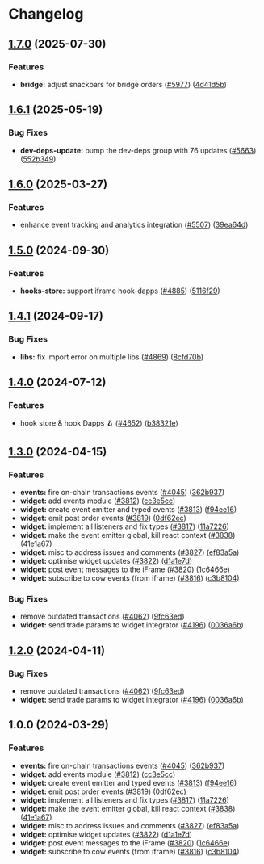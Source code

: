 # Changelog

## [1.7.0](https://github.com/cowprotocol/cowswap/compare/events-v1.6.1...events-v1.7.0) (2025-07-30)


### Features

* **bridge:** adjust snackbars for bridge orders ([#5977](https://github.com/cowprotocol/cowswap/issues/5977)) ([4d41d5b](https://github.com/cowprotocol/cowswap/commit/4d41d5baac8fd02481173e533110dc309adee8c3))

## [1.6.1](https://github.com/cowprotocol/cowswap/compare/events-v1.6.0...events-v1.6.1) (2025-05-19)


### Bug Fixes

* **dev-deps-update:** bump the dev-deps group with 76 updates ([#5663](https://github.com/cowprotocol/cowswap/issues/5663)) ([552b349](https://github.com/cowprotocol/cowswap/commit/552b349f53762a01ccf008e9a2083248424cbafa))

## [1.6.0](https://github.com/cowprotocol/cowswap/compare/events-v1.5.0...events-v1.6.0) (2025-03-27)


### Features

* enhance event tracking and analytics integration ([#5507](https://github.com/cowprotocol/cowswap/issues/5507)) ([39ea64d](https://github.com/cowprotocol/cowswap/commit/39ea64d7e7c7fe908327590b998bf6efc82c1b07))

## [1.5.0](https://github.com/cowprotocol/cowswap/compare/events-v1.4.1...events-v1.5.0) (2024-09-30)


### Features

* **hooks-store:** support iframe hook-dapps ([#4885](https://github.com/cowprotocol/cowswap/issues/4885)) ([5116f29](https://github.com/cowprotocol/cowswap/commit/5116f296a0e4866d0a51a806b7abe55e809d26e9))

## [1.4.1](https://github.com/cowprotocol/cowswap/compare/events-v1.4.0...events-v1.4.1) (2024-09-17)


### Bug Fixes

* **libs:** fix import error on multiple libs ([#4869](https://github.com/cowprotocol/cowswap/issues/4869)) ([8cfd70b](https://github.com/cowprotocol/cowswap/commit/8cfd70b6000a1a021b76ad1f924829cb42cb2bcd))

## [1.4.0](https://github.com/cowprotocol/cowswap/compare/events-v1.3.0...events-v1.4.0) (2024-07-12)


### Features

* hook store & hook Dapps 🪝 ([#4652](https://github.com/cowprotocol/cowswap/issues/4652)) ([b38321e](https://github.com/cowprotocol/cowswap/commit/b38321e0665e1ad5f0633868f8934128601ad313))

## [1.3.0](https://github.com/cowprotocol/cowswap/compare/events-v1.2.0...events-v1.3.0) (2024-04-15)


### Features

* **events:** fire on-chain transactions events ([#4045](https://github.com/cowprotocol/cowswap/issues/4045)) ([362b937](https://github.com/cowprotocol/cowswap/commit/362b9371e8d0ad09ea5501e5a58608c28eb5cf43))
* **widget:** add events module ([#3812](https://github.com/cowprotocol/cowswap/issues/3812)) ([cc3e5cc](https://github.com/cowprotocol/cowswap/commit/cc3e5ccc4c08e3e8178f4163b94ba9a0b40d349f))
* **widget:** create event emitter and typed events ([#3813](https://github.com/cowprotocol/cowswap/issues/3813)) ([f94ee16](https://github.com/cowprotocol/cowswap/commit/f94ee16167c75958f298021dad2a4e0129807ce5))
* **widget:** emit post order events ([#3819](https://github.com/cowprotocol/cowswap/issues/3819)) ([0df62ec](https://github.com/cowprotocol/cowswap/commit/0df62ec3679da1841e07f85292a5de5faab74cab))
* **widget:** implement all listeners and fix types ([#3817](https://github.com/cowprotocol/cowswap/issues/3817)) ([11a7226](https://github.com/cowprotocol/cowswap/commit/11a7226a5d3811139e784fe668ee2eebf2167a38))
* **widget:** make the event emitter global, kill react context ([#3838](https://github.com/cowprotocol/cowswap/issues/3838)) ([41e1a67](https://github.com/cowprotocol/cowswap/commit/41e1a67a74b8a26b3a02259c3fd4f88cf800d1e1))
* **widget:** misc to address issues and comments ([#3827](https://github.com/cowprotocol/cowswap/issues/3827)) ([ef83a5a](https://github.com/cowprotocol/cowswap/commit/ef83a5ad520d072ebf4f2cccde5fcfd0c1d88cd2))
* **widget:** optimise widget updates ([#3822](https://github.com/cowprotocol/cowswap/issues/3822)) ([d1a1e7d](https://github.com/cowprotocol/cowswap/commit/d1a1e7d05a1fed94dece9afbbc65f43af1a4f748))
* **widget:** post event messages to the iFrame ([#3820](https://github.com/cowprotocol/cowswap/issues/3820)) ([1c6466e](https://github.com/cowprotocol/cowswap/commit/1c6466e1b692f339746107657ec1fcbcc8934f8d))
* **widget:** subscribe to cow events (from iframe) ([#3816](https://github.com/cowprotocol/cowswap/issues/3816)) ([c3b8104](https://github.com/cowprotocol/cowswap/commit/c3b810435a6e64b12d28aac12cf785eef52f6531))


### Bug Fixes

* remove outdated transactions ([#4062](https://github.com/cowprotocol/cowswap/issues/4062)) ([9fc63ed](https://github.com/cowprotocol/cowswap/commit/9fc63ed73b6b79f3df126b2f86ccdef3d2b817df))
* **widget:** send trade params to widget integrator ([#4196](https://github.com/cowprotocol/cowswap/issues/4196)) ([0036a6b](https://github.com/cowprotocol/cowswap/commit/0036a6b3cd8ac8015a4271ea3477232d1a4e180d))

## [1.2.0](https://github.com/cowprotocol/cowswap/compare/events-v1.0.0...events-v1.2.0) (2024-04-11)

### Bug Fixes

- remove outdated transactions ([#4062](https://github.com/cowprotocol/cowswap/issues/4062)) ([9fc63ed](https://github.com/cowprotocol/cowswap/commit/9fc63ed73b6b79f3df126b2f86ccdef3d2b817df))
- **widget:** send trade params to widget integrator ([#4196](https://github.com/cowprotocol/cowswap/issues/4196)) ([0036a6b](https://github.com/cowprotocol/cowswap/commit/0036a6b3cd8ac8015a4271ea3477232d1a4e180d))

## 1.0.0 (2024-03-29)

### Features

- **events:** fire on-chain transactions events ([#4045](https://github.com/cowprotocol/cowswap/issues/4045)) ([362b937](https://github.com/cowprotocol/cowswap/commit/362b9371e8d0ad09ea5501e5a58608c28eb5cf43))
- **widget:** add events module ([#3812](https://github.com/cowprotocol/cowswap/issues/3812)) ([cc3e5cc](https://github.com/cowprotocol/cowswap/commit/cc3e5ccc4c08e3e8178f4163b94ba9a0b40d349f))
- **widget:** create event emitter and typed events ([#3813](https://github.com/cowprotocol/cowswap/issues/3813)) ([f94ee16](https://github.com/cowprotocol/cowswap/commit/f94ee16167c75958f298021dad2a4e0129807ce5))
- **widget:** emit post order events ([#3819](https://github.com/cowprotocol/cowswap/issues/3819)) ([0df62ec](https://github.com/cowprotocol/cowswap/commit/0df62ec3679da1841e07f85292a5de5faab74cab))
- **widget:** implement all listeners and fix types ([#3817](https://github.com/cowprotocol/cowswap/issues/3817)) ([11a7226](https://github.com/cowprotocol/cowswap/commit/11a7226a5d3811139e784fe668ee2eebf2167a38))
- **widget:** make the event emitter global, kill react context ([#3838](https://github.com/cowprotocol/cowswap/issues/3838)) ([41e1a67](https://github.com/cowprotocol/cowswap/commit/41e1a67a74b8a26b3a02259c3fd4f88cf800d1e1))
- **widget:** misc to address issues and comments ([#3827](https://github.com/cowprotocol/cowswap/issues/3827)) ([ef83a5a](https://github.com/cowprotocol/cowswap/commit/ef83a5ad520d072ebf4f2cccde5fcfd0c1d88cd2))
- **widget:** optimise widget updates ([#3822](https://github.com/cowprotocol/cowswap/issues/3822)) ([d1a1e7d](https://github.com/cowprotocol/cowswap/commit/d1a1e7d05a1fed94dece9afbbc65f43af1a4f748))
- **widget:** post event messages to the iFrame ([#3820](https://github.com/cowprotocol/cowswap/issues/3820)) ([1c6466e](https://github.com/cowprotocol/cowswap/commit/1c6466e1b692f339746107657ec1fcbcc8934f8d))
- **widget:** subscribe to cow events (from iframe) ([#3816](https://github.com/cowprotocol/cowswap/issues/3816)) ([c3b8104](https://github.com/cowprotocol/cowswap/commit/c3b810435a6e64b12d28aac12cf785eef52f6531))
